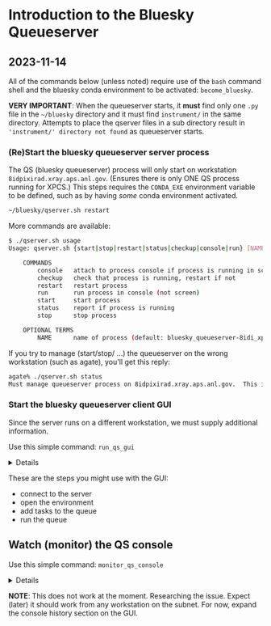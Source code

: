 # Introduction to the Bluesky Queueserver

## 2023-11-14

All of the commands below (unless noted) require use of the `bash` command shell
and the bluesky conda environment to be activated: `become_bluesky`.

**VERY IMPORTANT**:  When the queueserver starts, it **must** find only one
`.py` file in the `~/bluesky` directory and it must find `instrument/` in the
same directory.  Attempts to place the qserver files in a sub directory result
in `'instrument/' directory not found` as queueserver starts.

### (Re)Start the bluesky queueserver server process

The QS (bluesky queueserver) process will only start on workstation
`8idpixirad.xray.aps.anl.gov`.  (Ensures there is only ONE QS process running
for XPCS.)  This steps requires the `CONDA_EXE` environment variable to be
defined, such as by having *some* conda environment activated.

```bash
~/bluesky/qserver.sh restart
```

More commands are available:

```bash
$ ./qserver.sh usage
Usage: qserver.sh {start|stop|restart|status|checkup|console|run} [NAME]

    COMMANDS
        console   attach to process console if process is running in screen
        checkup   check that process is running, restart if not
        restart   restart process
        run       run process in console (not screen)
        start     start process
        status    report if process is running
        stop      stop process

    OPTIONAL TERMS
        NAME      name of process (default: bluesky_queueserver-8idi_xpcs)
```

If you try to manage (start/stop/ ...) the queueserver on the wrong workstation
(such as agate), you'll get this reply:

```bash
agate% ./qserver.sh status
Must manage queueserver process on 8idpixirad.xray.aps.anl.gov.  This is agate.xray.aps.anl.gov.
```

### Start the bluesky queueserver client GUI

Since the server runs on a different workstation, we must supply additional
information.

Use this simple command: `run_qs_gui`

<details>

Actually, it's a bash shell alias command for this much longer command:

```bash
queue-monitor \
    --zmq-control-addr "tcp://${QS_HOST}:60615" \
    --zmq-info-addr "tcp://${QS_HOST}:60625" &
```

</details>

These are the steps you might use with the GUI:

- connect to the server
- open the environment
- add tasks to the queue
- run the queue

## Watch (monitor) the QS console

Use this simple command: `monitor_qs_console`

<details>

Actually, it's a bash shell alias command for this much longer command:

```bash
qserver-console  --zmq-info-addr "tcp://${QS_HOST}:60625"
```

</details>

**NOTE**: This does not work at the moment.  Researching the issue.  Expect
(later) it should work from any workstation on the subnet.  For now, expand the
console history section on the GUI.
